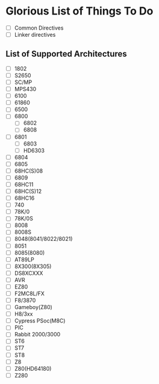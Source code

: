 # Glorious List of Things To Do

- [ ] Common Directives
- [ ] Linker directives

## List of Supported Architectures

- [ ] 1802
- [ ] S2650
- [ ] SC/MP
- [ ] MPS430
- [ ] 6100
- [ ] 61860
- [ ] 6500
- [ ] 6800
  - [ ] 6802
  - [ ] 6808
- [ ] 6801
  - [ ] 6803
  - [ ] HD6303
- [ ] 6804
- [ ] 6805
- [ ] 68HC(S)08
- [ ] 6809
- [ ] 68HC11
- [ ] 68HC(S)12
- [ ] 68HC16
- [ ] 740
- [ ] 78K/0
- [ ] 78K/0S
- [ ] 8008
- [ ] 8008S
- [ ] 8048(8041/8022/8021)
- [ ] 8051
- [ ] 8085(8080)
- [ ] AT89LP
- [ ] 8X300(8X305)
- [ ] DS8XCXXX
- [ ] AVR
- [ ] EZ80
- [ ] F2MC8L/FX
- [ ] F8/3870
- [ ] Gameboy(Z80)
- [ ] H8/3xx
- [ ] Cypress PSoc(M8C)
- [ ] PIC
- [ ] Rabbit 2000/3000
- [ ] ST6
- [ ] ST7
- [ ] ST8
- [ ] Z8
- [ ] Z80(HD64180)
- [ ] Z280
